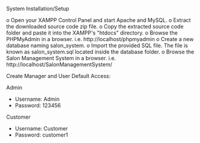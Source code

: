 System Installation/Setup 

o Open your XAMPP Control Panel and start Apache and MySQL.
o Extract the downloaded source code zip file.
o Copy the extracted source code folder and paste it into the XAMPP's "htdocs" directory.
o Browse the PHPMyAdmin in a browser. i.e. http://localhost/phpmyadmin
o Create a new database naming salon_system.
o Import the provided SQL file. The file is known as salon_system.sql located inside the database folder.
o Browse the Salon Management System  in a browser. i.e.
http://localhost/SalonManagementSystem/ 


Create Manager and User Default Access:

Admin
- Username: Admin
- Password: 123456

Customer
- Username: Customer
- Password: customer1
